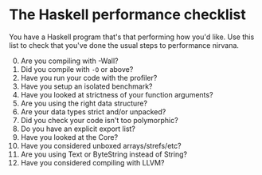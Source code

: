 # The Haskell performance checklist

You have a Haskell program that's that performing how you'd like. Use this list to check that you've done the usual steps to performance nirvana.

0. Are you compiling with -Wall? 
0. Did you compile with `-O` or above?
0. Have you run your code with the profiler? 
0. Have you setup an isolated benchmark? 
0. Have you looked at strictness of your function arguments? 
0. Are you using the right data structure? 
0. Are your data types strict and/or unpacked?
0. Did you check your code isn't too polymorphic? 
0. Do you have an explicit export list?
0. Have you looked at the Core?
0. Have you considered unboxed arrays/strefs/etc? 
0. Are you using Text or ByteString instead of String?
0. Have you considered compiling with LLVM?
